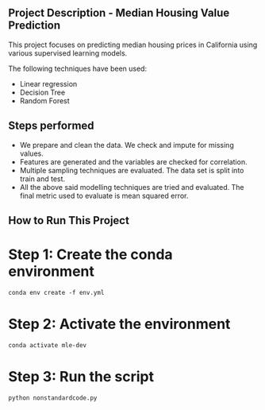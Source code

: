 ## Project Description - Median Housing Value Prediction
This project focuses on predicting median housing prices in California using various supervised learning models. 

The following techniques have been used: 

 - Linear regression
 - Decision Tree
 - Random Forest

## Steps performed
 - We prepare and clean the data. We check and impute for missing values.
 - Features are generated and the variables are checked for correlation.
 - Multiple sampling techniques are evaluated. The data set is split into train and test.
 - All the above said modelling techniques are tried and evaluated. The final metric used to evaluate is mean squared error.


## How to Run This Project

# Step 1: Create the conda environment
`conda env create -f env.yml`

# Step 2: Activate the environment
`conda activate mle-dev`

# Step 3: Run the script
`python nonstandardcode.py`

